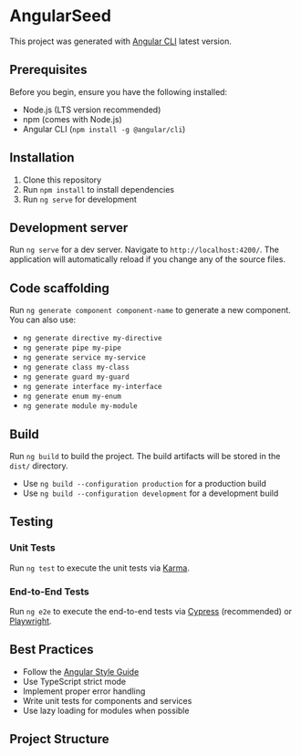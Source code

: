 # AngularSeed

This project was generated with [Angular CLI](https://github.com/angular/angular-cli) latest version.

## Prerequisites

Before you begin, ensure you have the following installed:
- Node.js (LTS version recommended)
- npm (comes with Node.js)
- Angular CLI (`npm install -g @angular/cli`)

## Installation

1. Clone this repository
2. Run `npm install` to install dependencies
3. Run `ng serve` for development

## Development server

Run `ng serve` for a dev server. Navigate to `http://localhost:4200/`. The application will automatically reload if you change any of the source files.

## Code scaffolding

Run `ng generate component component-name` to generate a new component. You can also use:
- `ng generate directive my-directive`
- `ng generate pipe my-pipe`
- `ng generate service my-service`
- `ng generate class my-class`
- `ng generate guard my-guard`
- `ng generate interface my-interface`
- `ng generate enum my-enum`
- `ng generate module my-module`

## Build

Run `ng build` to build the project. The build artifacts will be stored in the `dist/` directory.
- Use `ng build --configuration production` for a production build
- Use `ng build --configuration development` for a development build

## Testing

### Unit Tests
Run `ng test` to execute the unit tests via [Karma](https://karma-runner.github.io).

### End-to-End Tests
Run `ng e2e` to execute the end-to-end tests via [Cypress](https://www.cypress.io/) (recommended) or [Playwright](https://playwright.dev/).

## Best Practices

- Follow the [Angular Style Guide](https://angular.io/guide/styleguide)
- Use TypeScript strict mode
- Implement proper error handling
- Write unit tests for components and services
- Use lazy loading for modules when possible

## Project Structure
